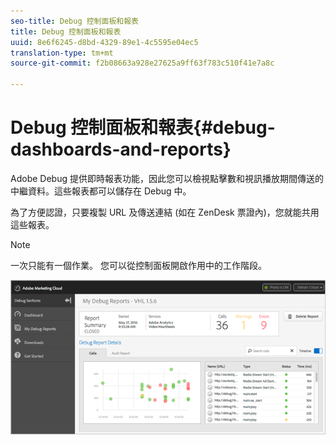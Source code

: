```yaml
---
seo-title: Debug 控制面板和報表
title: Debug 控制面板和報表
uuid: 8e6f6245-d8bd-4329-89e1-4c5595e04ec5
translation-type: tm+mt
source-git-commit: f2b08663a928e27625a9ff63f783c510f41e7a8c

---
```



# Debug 控制面板和報表{#debug-dashboards-and-reports}

Adobe Debug 提供即時報表功能，因此您可以檢視點擊數和視訊播放期間傳送的中繼資料。這些報表都可以儲存在 Debug 中。

為了方便認證，只要複製 URL 及傳送連結 (如在 ZenDesk 票證內)，您就能共用這些報表。

>[!NOTE]
>
>一次只能有一個作業。 您可以從控制面板開啟作用中的工作階段。

![](assets/debug-dashboard.png)

